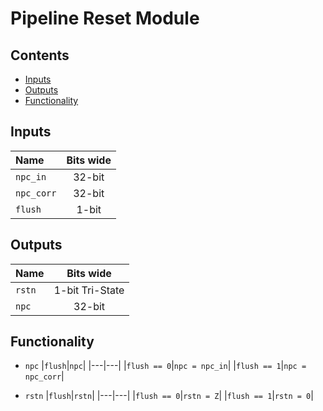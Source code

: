 # Pipeline Reset Module #

## Contents
* [Inputs](#inputs)
* [Outputs](#outputs)
* [Functionality](#functionality)

## Inputs
|Name|Bits wide|
|:---|:---:|
|```npc_in```|32-bit|
|```npc_corr```|32-bit|
|```flush```|1-bit|

## Outputs
|Name|Bits wide|
|:---|:---:|
|```rstn```|1-bit Tri-State|
|```npc```|32-bit|

## Functionality
* ```npc```
  |```flush```|```npc```|
  |---|---|
  |```flush == 0```|```npc = npc_in```|
  |```flush == 1```|```npc = npc_corr```|

* ```rstn```
  |```flush```|```rstn```|
  |---|---|
  |```flush == 0```|```rstn = Z```|
  |```flush == 1```|```rstn = 0```|
